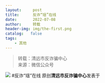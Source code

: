 ```yaml
---
layout:     post
title:      反诈“瑶”在线
date:       2022-07-08
author:     转载
header-img: img/the-first.png
catalog:   false
tags:
    - 其他
---
```


<blockquote><p>转载：清远市反诈骗中心<br>
来源：微信公众号</p></blockquote>

![]({{site.baseurl}}/postimg/3CxTSiafadc9FicOZj82ibeDkB7GWlI6Vrwvj78TIZ4BL903XuCCf7EniaQC6NbHy6iacLNFIosBYysK2EVT91oJacg.jpeg)
#反诈“瑶”在线
原创**清远市反诈骗中心**发表于
